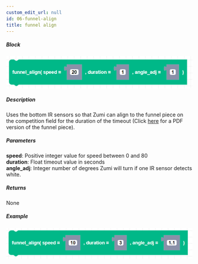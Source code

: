 ```yaml
---
custom_edit_url: null
id: 06-funnel-align
title: funnel align
---
```


##### Block

![funnel align block image](funnel_align.png)

##### Description

Uses the bottom IR sensors so that Zumi can align to the funnel piece on the competition field for the duration of the timeout (Click [here](https://learn.robolink.com/wp-content/uploads/2021/06/current_funnel.pdf) for a PDF version of the funnel piece).

##### Parameters

**speed**: Positive integer value for speed between 0 and 80 <br /> 
**duration**: Float timeout value in seconds<br /> 
**angle_adj**: Integer number of degrees Zumi will turn if one IR sensor detects white.

##### Returns

None

##### Example

![funnel align example](funnel_align_example.png)
